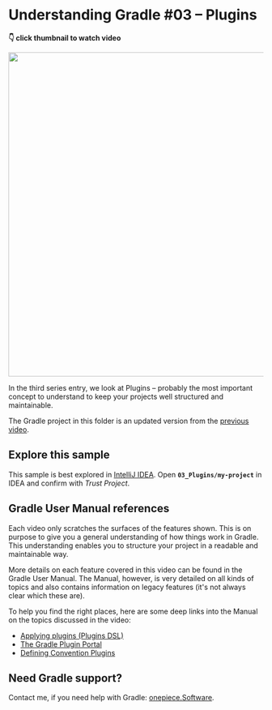 # Understanding Gradle #03 – Plugins

**👇 click thumbnail to watch video**

[<img src="https://onepiecesoftware.github.io/img/videos/03.png" width="640">](https://www.youtube.com/watch?v=N95YI-szd78&list=PLWQK2ZdV4Yl2k2OmC_gsjDpdIBTN0qqkE)

In the third series entry, we look at Plugins – probably the most important concept to understand to keep your projects well structured and maintainable.

The Gradle project in this folder is an updated version from the [previous video](../02_The_Build_Files).

## Explore this sample

This sample is best explored in [IntelliJ IDEA](https://www.jetbrains.com/idea/download).
Open **`03_Plugins/my-project`** in IDEA and confirm with _Trust Project_.

## Gradle User Manual references

Each video only scratches the surfaces of the features shown.
This is on purpose to give you a general understanding of how things work in Gradle.
This understanding enables you to structure your project in a readable and maintainable way.

More details on each feature covered in this video can be found in the Gradle User Manual.
The Manual, however, is very detailed on all kinds of topics and also contains information on legacy features (it's not always clear which these are).

To help you find the right places, here are some deep links into the Manual on the topics discussed in the video:

* [Applying plugins (Plugins DSL)](https://docs.gradle.org/current/userguide/plugins.html#sec:plugins_block)
* [The Gradle Plugin Portal](https://plugins.gradle.org/)
* [Defining Convention Plugins](https://docs.gradle.org/current/userguide/structuring_software_products.html#defining_custom_project_types_as_convention_plugins)

## Need Gradle support?

Contact me, if you need help with Gradle: [onepiece.Software](http://onepiece.software).
